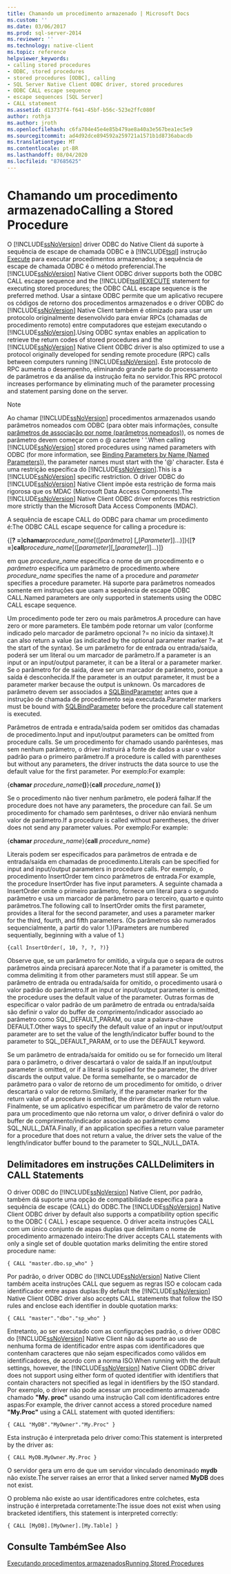```yaml
---
title: Chamando um procedimento armazenado | Microsoft Docs
ms.custom: ''
ms.date: 03/06/2017
ms.prod: sql-server-2014
ms.reviewer: ''
ms.technology: native-client
ms.topic: reference
helpviewer_keywords:
- calling stored procedures
- ODBC, stored procedures
- stored procedures [ODBC], calling
- SQL Server Native Client ODBC driver, stored procedures
- ODBC CALL escape sequence
- escape sequences [SQL Server]
- CALL statement
ms.assetid: d13737f4-f641-45bf-b56c-523e2ffc080f
author: rothja
ms.author: jroth
ms.openlocfilehash: c6fa704e45e4e85b479ae8a40a3e567bea1ec5e9
ms.sourcegitcommit: ad4d92dce894592a259721a1571b1d8736abacdb
ms.translationtype: MT
ms.contentlocale: pt-BR
ms.lasthandoff: 08/04/2020
ms.locfileid: "87685625"
---
```

# <a name="calling-a-stored-procedure"></a><span data-ttu-id="5a55b-102">Chamando um procedimento armazenado</span><span class="sxs-lookup"><span data-stu-id="5a55b-102">Calling a Stored Procedure</span></span>
  <span data-ttu-id="5a55b-103">O [!INCLUDE[ssNoVersion](../../includes/ssnoversion-md.md)] driver ODBC do Native Client dá suporte à sequência de escape de chamada ODBC e à [!INCLUDE[tsql](../../includes/tsql-md.md)] instrução [Execute](/sql/t-sql/language-elements/execute-transact-sql) para executar procedimentos armazenados; a sequência de escape de chamada ODBC é o método preferencial.</span><span class="sxs-lookup"><span data-stu-id="5a55b-103">The [!INCLUDE[ssNoVersion](../../includes/ssnoversion-md.md)] Native Client ODBC driver supports both the ODBC CALL escape sequence and the [!INCLUDE[tsql](../../includes/tsql-md.md)][EXECUTE](/sql/t-sql/language-elements/execute-transact-sql) statement for executing stored procedures; the ODBC CALL escape sequence is the preferred method.</span></span> <span data-ttu-id="5a55b-104">Usar a sintaxe ODBC permite que um aplicativo recupere os códigos de retorno dos procedimentos armazenados e o driver ODBC do [!INCLUDE[ssNoVersion](../../includes/ssnoversion-md.md)] Native Client também é otimizado para usar um protocolo originalmente desenvolvido para enviar RPCs (chamadas de procedimento remoto) entre computadores que estejam executando o [!INCLUDE[ssNoVersion](../../includes/ssnoversion-md.md)].</span><span class="sxs-lookup"><span data-stu-id="5a55b-104">Using ODBC syntax enables an application to retrieve the return codes of stored procedures and the [!INCLUDE[ssNoVersion](../../includes/ssnoversion-md.md)] Native Client ODBC driver is also optimized to use a protocol originally developed for sending remote procedure (RPC) calls between computers running [!INCLUDE[ssNoVersion](../../includes/ssnoversion-md.md)].</span></span> <span data-ttu-id="5a55b-105">Este protocolo de RPC aumenta o desempenho, eliminando grande parte do processamento de parâmetros e da análise da instrução feita no servidor.</span><span class="sxs-lookup"><span data-stu-id="5a55b-105">This RPC protocol increases performance by eliminating much of the parameter processing and statement parsing done on the server.</span></span>  
  
> [!NOTE]  
>  <span data-ttu-id="5a55b-106">Ao chamar [!INCLUDE[ssNoVersion](../../includes/ssnoversion-md.md)] procedimentos armazenados usando parâmetros nomeados com ODBC (para obter mais informações, consulte [parâmetros de associação por nome (parâmetros nomeados)](https://go.microsoft.com/fwlink/?LinkID=209721)), os nomes de parâmetro devem começar com o \@ caractere ' '.</span><span class="sxs-lookup"><span data-stu-id="5a55b-106">When calling [!INCLUDE[ssNoVersion](../../includes/ssnoversion-md.md)] stored procedures using named parameters with ODBC (for more information, see [Binding Parameters by Name (Named Parameters)](https://go.microsoft.com/fwlink/?LinkID=209721)), the parameter names must start with the '\@' character.</span></span> <span data-ttu-id="5a55b-107">Esta é uma restrição específica do [!INCLUDE[ssNoVersion](../../includes/ssnoversion-md.md)].</span><span class="sxs-lookup"><span data-stu-id="5a55b-107">This is a [!INCLUDE[ssNoVersion](../../includes/ssnoversion-md.md)] specific restriction.</span></span> <span data-ttu-id="5a55b-108">O driver ODBC do [!INCLUDE[ssNoVersion](../../includes/ssnoversion-md.md)] Native Client impõe esta restrição de forma mais rigorosa que os MDAC (Microsoft Data Access Components).</span><span class="sxs-lookup"><span data-stu-id="5a55b-108">The [!INCLUDE[ssNoVersion](../../includes/ssnoversion-md.md)] Native Client ODBC driver enforces this restriction more strictly than the Microsoft Data Access Components (MDAC).</span></span>  
  
 <span data-ttu-id="5a55b-109">A sequência de escape CALL do ODBC para chamar um procedimento é:</span><span class="sxs-lookup"><span data-stu-id="5a55b-109">The ODBC CALL escape sequence for calling a procedure is:</span></span>  
  
 <span data-ttu-id="5a55b-110">{[**? =**]**chamar**_procedure_name_[([*parâmetro*] [**,**[*Parameter*]]...)]}</span><span class="sxs-lookup"><span data-stu-id="5a55b-110">{[**?=**]**call**_procedure_name_[([*parameter*][**,**[*parameter*]]...)]}</span></span>  
  
 <span data-ttu-id="5a55b-111">em que *procedure_name* especifica o nome de um procedimento e o *parâmetro* especifica um parâmetro de procedimento.</span><span class="sxs-lookup"><span data-stu-id="5a55b-111">where *procedure_name* specifies the name of a procedure and *parameter* specifies a procedure parameter.</span></span> <span data-ttu-id="5a55b-112">Há suporte para parâmetros nomeados somente em instruções que usam a sequência de escape ODBC CALL.</span><span class="sxs-lookup"><span data-stu-id="5a55b-112">Named parameters are only supported in statements using the ODBC CALL escape sequence.</span></span>  
  
 <span data-ttu-id="5a55b-113">Um procedimento pode ter zero ou mais parâmetros.</span><span class="sxs-lookup"><span data-stu-id="5a55b-113">A procedure can have zero or more parameters.</span></span> <span data-ttu-id="5a55b-114">Ele também pode retornar um valor (conforme indicado pelo marcador de parâmetro opcional ?= no início da sintaxe).</span><span class="sxs-lookup"><span data-stu-id="5a55b-114">It can also return a value (as indicated by the optional parameter marker ?= at the start of the syntax).</span></span> <span data-ttu-id="5a55b-115">Se um parâmetro for de entrada ou entrada/saída, poderá ser um literal ou um marcador de parâmetro.</span><span class="sxs-lookup"><span data-stu-id="5a55b-115">If a parameter is an input or an input/output parameter, it can be a literal or a parameter marker.</span></span> <span data-ttu-id="5a55b-116">Se o parâmetro for de saída, deve ser um marcador de parâmetro, porque a saída é desconhecida.</span><span class="sxs-lookup"><span data-stu-id="5a55b-116">If the parameter is an output parameter, it must be a parameter marker because the output is unknown.</span></span> <span data-ttu-id="5a55b-117">Os marcadores de parâmetro devem ser associados a [SQLBindParameter](../../relational-databases/native-client-odbc-api/sqlbindparameter.md) antes que a instrução de chamada de procedimento seja executada.</span><span class="sxs-lookup"><span data-stu-id="5a55b-117">Parameter markers must be bound with [SQLBindParameter](../../relational-databases/native-client-odbc-api/sqlbindparameter.md) before the procedure call statement is executed.</span></span>  
  
 <span data-ttu-id="5a55b-118">Parâmetros de entrada e entrada/saída podem ser omitidos das chamadas de procedimento.</span><span class="sxs-lookup"><span data-stu-id="5a55b-118">Input and input/output parameters can be omitted from procedure calls.</span></span> <span data-ttu-id="5a55b-119">Se um procedimento for chamado usando parênteses, mas sem nenhum parâmetro, o driver instruirá a fonte de dados a usar o valor padrão para o primeiro parâmetro.</span><span class="sxs-lookup"><span data-stu-id="5a55b-119">If a procedure is called with parentheses but without any parameters, the driver instructs the data source to use the default value for the first parameter.</span></span> <span data-ttu-id="5a55b-120">Por exemplo:</span><span class="sxs-lookup"><span data-stu-id="5a55b-120">For example:</span></span>  
  
 <span data-ttu-id="5a55b-121">{**chamar** _procedure_name_**()**}</span><span class="sxs-lookup"><span data-stu-id="5a55b-121">{**call** _procedure_name_**( )**}</span></span>  
  
 <span data-ttu-id="5a55b-122">Se o procedimento não tiver nenhum parâmetro, ele poderá falhar.</span><span class="sxs-lookup"><span data-stu-id="5a55b-122">If the procedure does not have any parameters, the procedure can fail.</span></span> <span data-ttu-id="5a55b-123">Se um procedimento for chamado sem parênteses, o driver não enviará nenhum valor de parâmetro.</span><span class="sxs-lookup"><span data-stu-id="5a55b-123">If a procedure is called without parentheses, the driver does not send any parameter values.</span></span> <span data-ttu-id="5a55b-124">Por exemplo:</span><span class="sxs-lookup"><span data-stu-id="5a55b-124">For example:</span></span>  
  
 <span data-ttu-id="5a55b-125">{**chamar** _procedure_name_}</span><span class="sxs-lookup"><span data-stu-id="5a55b-125">{**call** _procedure_name_}</span></span>  
  
 <span data-ttu-id="5a55b-126">Literais podem ser especificados para parâmetros de entrada e de entrada/saída em chamadas de procedimento.</span><span class="sxs-lookup"><span data-stu-id="5a55b-126">Literals can be specified for input and input/output parameters in procedure calls.</span></span> <span data-ttu-id="5a55b-127">Por exemplo, o procedimento InsertOrder tem cinco parâmetros de entrada.</span><span class="sxs-lookup"><span data-stu-id="5a55b-127">For example, the procedure InsertOrder has five input parameters.</span></span> <span data-ttu-id="5a55b-128">A seguinte chamada a InsertOrder omite o primeiro parâmetro, fornece um literal para o segundo parâmetro e usa um marcador de parâmetro para o terceiro, quarto e quinto parâmetros.</span><span class="sxs-lookup"><span data-stu-id="5a55b-128">The following call to InsertOrder omits the first parameter, provides a literal for the second parameter, and uses a parameter marker for the third, fourth, and fifth parameters.</span></span> <span data-ttu-id="5a55b-129">(Os parâmetros são numerados sequencialmente, a partir do valor 1.)</span><span class="sxs-lookup"><span data-stu-id="5a55b-129">(Parameters are numbered sequentially, beginning with a value of 1.)</span></span>  
  
```  
{call InsertOrder(, 10, ?, ?, ?)}  
```  
  
 <span data-ttu-id="5a55b-130">Observe que, se um parâmetro for omitido, a vírgula que o separa de outros parâmetros ainda precisará aparecer.</span><span class="sxs-lookup"><span data-stu-id="5a55b-130">Note that if a parameter is omitted, the comma delimiting it from other parameters must still appear.</span></span> <span data-ttu-id="5a55b-131">Se um parâmetro de entrada ou entrada/saída for omitido, o procedimento usará o valor padrão do parâmetro.</span><span class="sxs-lookup"><span data-stu-id="5a55b-131">If an input or input/output parameter is omitted, the procedure uses the default value of the parameter.</span></span> <span data-ttu-id="5a55b-132">Outras formas de especificar o valor padrão de um parâmetro de entrada ou entrada/saída são definir o valor do buffer de comprimento/indicador associado ao parâmetro como SQL_DEFAULT_PARAM, ou usar a palavra-chave DEFAULT.</span><span class="sxs-lookup"><span data-stu-id="5a55b-132">Other ways to specify the default value of an input or input/output parameter are to set the value of the length/indicator buffer bound to the parameter to SQL_DEFAULT_PARAM, or to use the DEFAULT keyword.</span></span>  
  
 <span data-ttu-id="5a55b-133">Se um parâmetro de entrada/saída for omitido ou se for fornecido um literal para o parâmetro, o driver descartará o valor de saída.</span><span class="sxs-lookup"><span data-stu-id="5a55b-133">If an input/output parameter is omitted, or if a literal is supplied for the parameter, the driver discards the output value.</span></span> <span data-ttu-id="5a55b-134">De forma semelhante, se o marcador de parâmetro para o valor de retorno de um procedimento for omitido, o driver descartará o valor de retorno.</span><span class="sxs-lookup"><span data-stu-id="5a55b-134">Similarly, if the parameter marker for the return value of a procedure is omitted, the driver discards the return value.</span></span> <span data-ttu-id="5a55b-135">Finalmente, se um aplicativo especificar um parâmetro de valor de retorno para um procedimento que não retorna um valor, o driver definirá o valor do buffer de comprimento/indicador associado ao parâmetro como SQL_NULL_DATA.</span><span class="sxs-lookup"><span data-stu-id="5a55b-135">Finally, if an application specifies a return value parameter for a procedure that does not return a value, the driver sets the value of the length/indicator buffer bound to the parameter to SQL_NULL_DATA.</span></span>  
  
## <a name="delimiters-in-call-statements"></a><span data-ttu-id="5a55b-136">Delimitadores em instruções CALL</span><span class="sxs-lookup"><span data-stu-id="5a55b-136">Delimiters in CALL Statements</span></span>  
 <span data-ttu-id="5a55b-137">O driver ODBC do [!INCLUDE[ssNoVersion](../../includes/ssnoversion-md.md)] Native Client, por padrão, também dá suporte uma opção de compatibilidade específica para a sequência de escape {CALL} do ODBC.</span><span class="sxs-lookup"><span data-stu-id="5a55b-137">The [!INCLUDE[ssNoVersion](../../includes/ssnoversion-md.md)] Native Client ODBC driver by default also supports a compatibility option specific to the ODBC { CALL } escape sequence.</span></span> <span data-ttu-id="5a55b-138">O driver aceita instruções CALL com um único conjunto de aspas duplas que delimitam o nome de procedimento armazenado inteiro:</span><span class="sxs-lookup"><span data-stu-id="5a55b-138">The driver accepts CALL statements with only a single set of double quotation marks delimiting the entire stored procedure name:</span></span>  
  
```  
{ CALL "master.dbo.sp_who" }  
```  
  
 <span data-ttu-id="5a55b-139">Por padrão, o driver ODBC do [!INCLUDE[ssNoVersion](../../includes/ssnoversion-md.md)] Native Client também aceita instruções CALL que seguem as regras ISO e colocam cada identificador entre aspas duplas:</span><span class="sxs-lookup"><span data-stu-id="5a55b-139">By default the [!INCLUDE[ssNoVersion](../../includes/ssnoversion-md.md)] Native Client ODBC driver also accepts CALL statements that follow the ISO rules and enclose each identifier in double quotation marks:</span></span>  
  
```  
{ CALL "master"."dbo"."sp_who" }  
```  
  
 <span data-ttu-id="5a55b-140">Entretanto, ao ser executado com as configurações padrão, o driver ODBC do [!INCLUDE[ssNoVersion](../../includes/ssnoversion-md.md)] Native Client não dá suporte ao uso de nenhuma forma de identificador entre aspas com identificadores que contenham caracteres que não sejam especificados como válidos em identificadores, de acordo com a norma ISO.</span><span class="sxs-lookup"><span data-stu-id="5a55b-140">When running with the default settings, however, the [!INCLUDE[ssNoVersion](../../includes/ssnoversion-md.md)] Native Client ODBC driver does not support using either form of quoted identifier with identifiers that contain characters not specified as legal in identifiers by the ISO standard.</span></span> <span data-ttu-id="5a55b-141">Por exemplo, o driver não pode acessar um procedimento armazenado chamado **"My. proc"** usando uma instrução Call com identificadores entre aspas:</span><span class="sxs-lookup"><span data-stu-id="5a55b-141">For example, the driver cannot access a stored procedure named **"My.Proc"** using a CALL statement with quoted identifiers:</span></span>  
  
```  
{ CALL "MyDB"."MyOwner"."My.Proc" }  
```  
  
 <span data-ttu-id="5a55b-142">Esta instrução é interpretada pelo driver como:</span><span class="sxs-lookup"><span data-stu-id="5a55b-142">This statement is interpreted by the driver as:</span></span>  
  
```  
{ CALL MyDB.MyOwner.My.Proc }  
```  
  
 <span data-ttu-id="5a55b-143">O servidor gera um erro de que um servidor vinculado denominado **mydb** não existe.</span><span class="sxs-lookup"><span data-stu-id="5a55b-143">The server raises an error that a linked server named **MyDB** does not exist.</span></span>  
  
 <span data-ttu-id="5a55b-144">O problema não existe ao usar identificadores entre colchetes, esta instrução é interpretada corretamente:</span><span class="sxs-lookup"><span data-stu-id="5a55b-144">The issue does not exist when using bracketed identifiers, this statement is interpreted correctly:</span></span>  
  
```  
{ CALL [MyDB].[MyOwner].[My.Table] }  
```  
  
## <a name="see-also"></a><span data-ttu-id="5a55b-145">Consulte Também</span><span class="sxs-lookup"><span data-stu-id="5a55b-145">See Also</span></span>  
 [<span data-ttu-id="5a55b-146">Executando procedimentos armazenados</span><span class="sxs-lookup"><span data-stu-id="5a55b-146">Running Stored Procedures</span></span>](../../relational-databases/native-client-odbc-stored-procedures/running-stored-procedures.md)  
  
  
